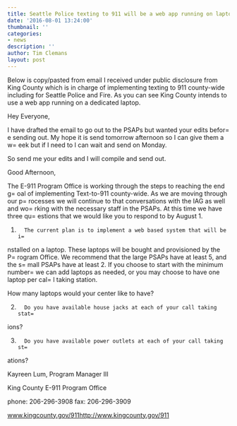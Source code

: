 ```yaml
---
title: Seattle Police texting to 911 will be a web app running on laptops
date: '2016-08-01 13:24:00'
thumbnail: ''
categories:
- news
description: ''
author: Tim Clemans
layout: post
---
```

Below is copy/pasted from email I received under public disclosure from King County which is in charge of implementing texting to 911 county-wide including for Seattle Police and Fire. As you can see King County intends to use a web app running on a dedicated laptop. 

Hey Everyone,

I have drafted the email to go out to the PSAPs but wanted your edits befor=
e sending out. My hope it is send tomorrow afternoon so I can give them a w=
eek but if I need to I can wait and send on Monday.

So send me your edits and I will compile and send out.



Good Afternoon,

The E-911 Program Office is working through the steps to reaching the end g=
oal of implementing Text-to-911 county-wide. As we are moving through our p=
rocesses we will continue to that conversations with the IAG as well and wo=
rking with the necessary staff in the PSAPs.  At this time we have three qu=
estions that we would like you to respond to by August 1.



1.       The current plan is to implement a web based system that will be i=
nstalled on a laptop. These laptops will be bought and provisioned by the P=
rogram Office. We recommend that the large PSAPs have at least 5, and the s=
mall PSAPs have at least 2.  If you choose to start with the minimum number=
 we can add laptops as needed, or you may choose to have one laptop per cal=
l taking station.

How many laptops would your center like to have?



2.       Do you have available house jacks at each of your call taking stat=
ions?



3.       Do you have available power outlets at each of your call taking st=
ations?





Kayreen Lum, Program Manager III

King County E-911 Program Office

phone: 206-296-3908 fax: 206-296-3909

www.kingcounty.gov/911<http://www.kingcounty.gov/911>